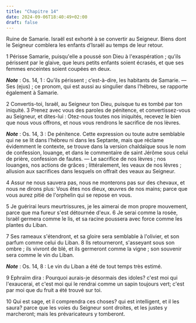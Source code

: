 ```yaml
---
title: "Chapitre 14"
date: 2024-09-06T18:40:49+02:00
draft: false
---
```



Ruine de Samarie.
Israël est exhorté à se convertir au Seigneur.
Biens dont le Seigneur comblera les enfants d’Israël au temps de leur retour.


1 Périsse Samarie, puisqu'elle a poussé son Dieu à l'exaspération ; qu'ils périssent par le glaive, que leurs petits enfants soient écrasés, et que ses femmes enceintes soient coupées en deux.

***Note*** :  Os. 14, 1 : Qu’ils périssent ; c’est-à-dire, les habitants de Samarie. ― Ses (ejus) ; ce pronom, qui est aussi au singulier dans l’hébreu, se rapporte également à Samarie.


2 Convertis-toi, Israël, au Seigneur ton Dieu, puisque tu es tombé par ton iniquité. 3 Prenez avec vous des paroles de pénitence, et convertissez-vous au Seigneur, et dites-lui : Otez-nous toutes nos iniquités, recevez le bien que nous vous offrons, et nous vous rendrons le sacrifice de nos lèvres.

***Note*** :  Os. 14, 3 : De pénitence. Cette expression ou toute autre semblable qui ne se lit dans l’hébreu ni dans les Septante, mais que réclame évidemment le contexte, se trouve dans la version chaldaïque sous le nom de confession, louange, et dans le commentaire de saint Jérôme sous celui de prière, confession de fautes. ― Le sacrifice de nos lèvres ; nos louanges, nos actions de grâces ; littéralement, les veaux de nos lèvres ; allusion aux sacrifices dans lesquels on offrait des veaux au Seigneur.


4 Assur ne nous sauvera pas, nous ne monterons pas sur des chevaux, et nous ne dirons plus: Vous êtes nos dieux, œuvres de nos mains; parce que vous aurez pitié de l'orphelin qui se repose en vous.


5 Je guérirai leurs meurtrissures, je les aimerai de mon propre mouvement, parce que ma fureur s'est détournée d'eux. 6 Je serai comme la rosée, Israël germera comme le lis, et sa racine poussera avec force comme les plantes du Liban.


7 Ses rameaux s'étendront, et sa gloire sera semblable à l'olivier, et son parfum comme celui du Liban. 8 Ils retourneront, s'asseyant sous son ombre ; ils vivront de blé, et ils germeront comme la vigne ; son souvenir sera comme le vin du Liban.

***Note*** :  Os. 14, 8 : Le vin du Liban a été de tout temps très estimé.


9 Ephraïm dira : Pourquoi aurais-je désormais des idoles? c'est moi qui l'exaucerai, et c'est moi qui le rendrai comme un sapin toujours vert; c'est par moi que du fruit a été trouvé sur toi.


10 Qui est sage, et il comprendra ces choses? qui est intelligent, et il les saura? parce que les voies du Seigneur sont droites, et les justes y marcheront; mais les prévaricateurs y tomberont.
